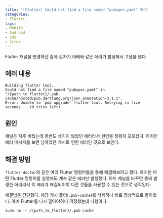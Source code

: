 ```yaml
---
title: '[Flutter] Could not find a file named "pubspec.yaml" 에러'
categories:
- Flutter
tags:
- Mobile
- Android
- iOS
- Error
---
```


Flutter 채널을 변경하던 중에 갑자기 아래와 같은 에러가 발생해서 고생을 했다.

## 에러 내용

``` console
Building flutter tool...
Could not find a file named "pubspec.yaml" in "/{path_to_flutter}/.pub-cache/hosted/pub.dartlang.org/json_annotation-3.1.1".
Error: Unable to 'pub upgrade' flutter tool. Retrying in five seconds... (9 tries left)
```

## 원인

채널은 자주 바꿨는데 한번도 생기지 않았던 에러라서 원인을 정확히 모르겠다. 하지만 에러 메시지를 보면 남아있던 캐시로 인한 에러인 것으로 보인다.

## 해결 방법

`flutter doctor`와 같은 여러 Flutter 명령어들을 통해 해결해보려고 했다. 하지만 어떤 Flutter 명령어를 실행해도 계속 같은 에러만 발생했다. 아마 채널을 바꾸던 중에 발생한 에러라서 이 에러가 해결되어야 다른 것들을 사용할 수 있는 것으로 생각된다.

해결법은 간단했다. 해당 캐시 폴더(`.pub-cache`)를 삭제하니 바로 정상적으로 돌아왔다. 아예 Flutter를 다시 깔아야하나 걱정했는데 다행이다.

``` console
sudo rm -r /{path_to_flutter}/.pub-cache
```
